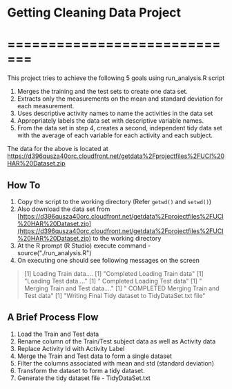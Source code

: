 # Getting Cleaning Data Project #
# ============================= #
This project tries to achieve the following 5 goals using run_analysis.R script

1. Merges the training and the test sets to create one data set.
2. Extracts only the measurements on the mean and standard deviation for each measurement. 
3. Uses descriptive activity names to name the activities in the data set
4. Appropriately labels the data set with descriptive variable names. 
5. From the data set in step 4, creates a second, independent tidy data set with the average of each variable for each activity and each subject.

The data for the above is located at https://d396qusza40orc.cloudfront.net/getdata%2Fprojectfiles%2FUCI%20HAR%20Dataset.zip 

## How To ##
1. Copy the script to the working directory (Refer `getwd()` and `setwd()`)
2. Also download the data set from [https://d396qusza40orc.cloudfront.net/getdata%2Fprojectfiles%2FUCI%20HAR%20Dataset.zip](https://d396qusza40orc.cloudfront.net/getdata%2Fprojectfiles%2FUCI%20HAR%20Dataset.zip) to the working directory
3. At the R prompt (R Studio) execute command - source("./run_analysis.R") 
4. On executing one should see following messages on the screen
> 	[1] Loading Train data....
> 	[1] "Completed Loading Train data"
> 	[1] "Loading Test data...."
> 	[1] " Completed Loading Test data"
> 	[1] " Merging Train and Test data...."
> 	[1] " COMPLETED Merging Train and Test data"
> 	[1] "Writing Final Tidy dataset to TidyDataSet.txt file"

## A Brief Process Flow ##
1. Load the Train and Test data
2. Rename column of the Train/Test subject data as well as Activity data
3. Replace Activity Id with Activity Label
4. Merge the Train and Test data to form a single dataset
5. Filter the columns associated with mean and std (standard deviation)
6. Transform the dataset to form a tidy dataset.
7. Generate the tidy dataset file - TidyDataSet.txt  
